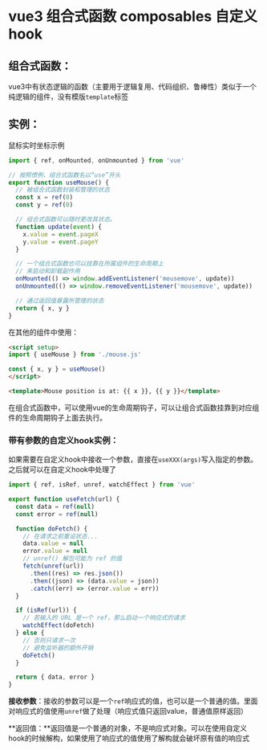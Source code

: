# vue3 组合式函数 composables 自定义hook

## 组合式函数：

vue3中有状态逻辑的函数（主要用于逻辑复用、代码组织、鲁棒性）类似于一个纯逻辑的组件，没有模版`template`标签

## 实例：

鼠标实时坐标示例

```JavaScript
import { ref, onMounted, onUnmounted } from 'vue'

// 按照惯例，组合式函数名以“use”开头
export function useMouse() {
  // 被组合式函数封装和管理的状态
  const x = ref(0)
  const y = ref(0)

  // 组合式函数可以随时更改其状态。
  function update(event) {
    x.value = event.pageX
    y.value = event.pageY
  }

  // 一个组合式函数也可以挂靠在所属组件的生命周期上
  // 来启动和卸载副作用
  onMounted(() => window.addEventListener('mousemove', update))
  onUnmounted(() => window.removeEventListener('mousemove', update))

  // 通过返回值暴露所管理的状态
  return { x, y }
}
```

在其他的组件中使用：

```HTML
<script setup>
import { useMouse } from './mouse.js'

const { x, y } = useMouse()
</script>

<template>Mouse position is at: {{ x }}, {{ y }}</template>
```

在组合式函数中，可以使用vue的生命周期钩子，可以让组合式函数挂靠到对应组件的生命周期钩子上面去执行。

### 带有参数的自定义hook实例：

如果需要在自定义hook中接收一个参数，直接在`useXXX(args)`写入指定的参数。之后就可以在自定义hook中处理了

```JavaScript
import { ref, isRef, unref, watchEffect } from 'vue'

export function useFetch(url) {
  const data = ref(null)
  const error = ref(null)

  function doFetch() {
    // 在请求之前重设状态...
    data.value = null
    error.value = null
    // unref() 解包可能为 ref 的值
    fetch(unref(url))
      .then((res) => res.json())
      .then((json) => (data.value = json))
      .catch((err) => (error.value = err))
  }

  if (isRef(url)) {
    // 若输入的 URL 是一个 ref，那么启动一个响应式的请求
    watchEffect(doFetch)
  } else {
    // 否则只请求一次
    // 避免监听器的额外开销
    doFetch()
  }

  return { data, error }
}
```

**接收参数**：接收的参数可以是一个`ref`响应式的值，也可以是一个普通的值。里面对响应式的值使用`unref`做了处理（响应式值只返回value，普通值原样返回）

**返回值：**返回值是一个普通的对象，不是响应式对象。可以在使用自定义hook的时候解构，如果使用了响应式的值使用了解构就会破坏原有值的响应式

